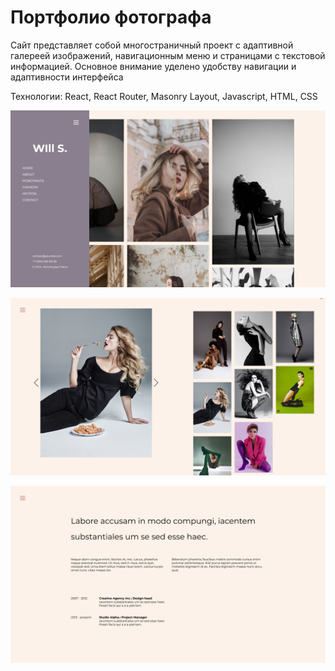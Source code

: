 # Портфолио фотографа

Сайт представляет собой многостраничный проект с адаптивной галереей изображений, навигационным меню и страницами с текстовой информацией. Основное внимание уделено удобству навигации и адаптивности интерфейса

Технологии:
React, React Router, Masonry Layout, Javascript, HTML, CSS


<p align="center">
 <img width="1000px" src="./src/components/readme_screen/img_3.png"/>
</p>
<p align="center">
 <img width="1000px" src="./src/components/readme_screen/img_2.png"/>
</p>
<p align="center">
 <img width="1000px" src="./src/components/readme_screen/img_1.png"/>
</p>
